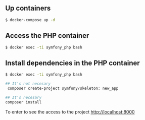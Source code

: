 ## Up containers

```bash
$ docker-compose up -d
```

## Access the PHP container

```bash
$ docker exec -ti symfony_php bash
```

## Install dependencies in the PHP container

```bash
$ docker exec -ti symfony_php bash

## It's not necesary
 composer create-project symfony/skeleton: new_app

## It's necesary
composer install


```

To enter to see the access to the project [http://localhost:8000](http://localhost:8000)
